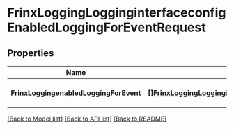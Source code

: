 # FrinxLoggingLogginginterfaceconfigEnabledLoggingForEventRequest

## Properties
Name | Type | Description | Notes
------------ | ------------- | ------------- | -------------
**FrinxLoggingenabledLoggingForEvent** | [**[]FrinxLoggingLogginginterfaceconfigEnabledLoggingForEvent**](frinx.logging.logginginterfaceconfig.EnabledLoggingForEvent.md) |  | [optional] [default to null]

[[Back to Model list]](../README.md#documentation-for-models) [[Back to API list]](../README.md#documentation-for-api-endpoints) [[Back to README]](../README.md)


